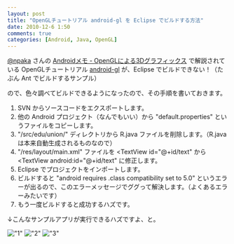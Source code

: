```yaml
---
layout: post
title: "OpenGLチュートリアル android-gl を Eclipse でビルドする方法"
date: 2010-12-6 1:50
comments: true
categories: [Android, Java, OpenGL]
---
```

[@npaka](http://twitter.com/#!/npaka) さんの [Androidメモ - OpenGLによる3Dグラフィックス](http://www.saturn.dti.ne.jp/~npaka/android/OpenGL/index.html) で解説されている OpenGLチュートリアル [android-gl](http://code.google.com/p/android-gl/) が、Eclipse でビルドできない！（たぶん Ant でビルドするサンプル）
<!--more-->

ので、色々調べてビルドできるようになったので、その手順を書いておきます。

1. SVN からソースコードをエクスポートします。
2. 他の Android プロジェクト（なんでもいい）から "default.properties" というファイルをコピーします。
3. "/src/edu/union/" ディレクトリから R.java ファイルを削除します。（R.java は本来自動生成されるものなので）
4. "/res/layout/main.xml" ファイルを <TextView id="@+id/text" から <TextView android:id="@+id/text" に修正します。 
5. Eclipse でプロジェクトをインポートします。
6. ビルドすると "android requires .class compatibility set to 5.0" というエラーが出るので、このエラーメッセージでググって解決します。（よくあるエラーみたいです）
7. もう一度ビルドすると成功するハズです。

↓こんなサンプルアプリが実行できるハズですよ、と。

!["1"](https://blog.amay0777.net/assets/images/posts/open_gl_1.png)
!["2"](https://blog.amay0777.net/assets/images/posts/open_gl_2.png)
!["3"](https://blog.amay0777.net/assets/images/posts/open_gl_3.png)